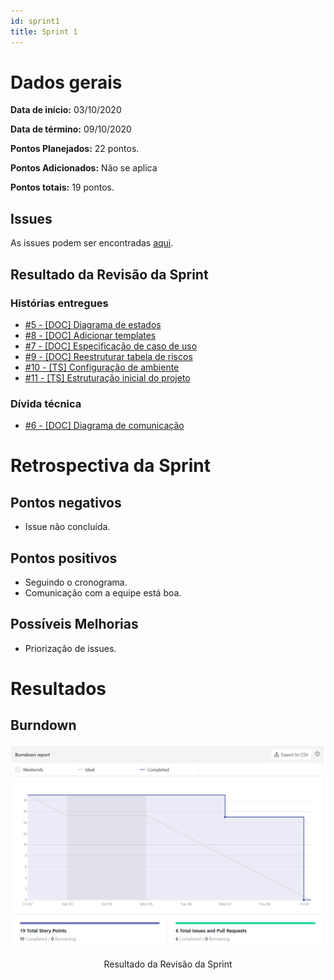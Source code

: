 ```yaml
---
id: sprint1
title: Sprint 1
---
```


# Dados gerais
**Data de início:** 03/10/2020

**Data de término:** 09/10/2020

**Pontos Planejados:** 22 pontos.

**Pontos Adicionados:** Não se aplica

**Pontos totais:** 19 pontos.

## Issues

As issues podem ser encontradas [aqui](https://github.com/track-cooler/app_track_cooler/milestone/2?closed=1).

## Resultado da Revisão da Sprint

### Histórias entregues
* [#5 - [DOC] Diagrama de estados](https://github.com/track-cooler/app_track_cooler/issues/5)
* [#8 - [DOC] Adicionar templates](https://github.com/track-cooler/app_track_cooler/issues/8)
* [#7 - [DOC] Especificação de caso de uso](https://github.com/track-cooler/app_track_cooler/issues/7)
* [#9 - [DOC] Reestruturar tabela de riscos](https://github.com/track-cooler/app_track_cooler/issues/9)
* [#10 - [TS] Configuração de ambiente](https://github.com/track-cooler/app_track_cooler/issues/10)
* [#11 - [TS] Estruturação inicial do projeto](https://github.com/track-cooler/app_track_cooler/issues/11)

### Dívida técnica
* [#6 - [DOC] Diagrama de comunicação](https://github.com/track-cooler/app_track_cooler/issues/6)

# Retrospectiva da Sprint
## Pontos negativos
* Issue não concluída.

## Pontos positivos
* Seguindo o cronograma.
* Comunicação com a equipe está boa.

## Possíveis Melhorias
* Priorização de issues.

# Resultados
## Burndown

![Burndown Sprint 1](https://github.com/track-cooler/app_track_cooler/blob/docs/docs/assets/sprint/burndownSprint1.png?raw=true)

<p align="middle">Resultado da Revisão da Sprint</p>
